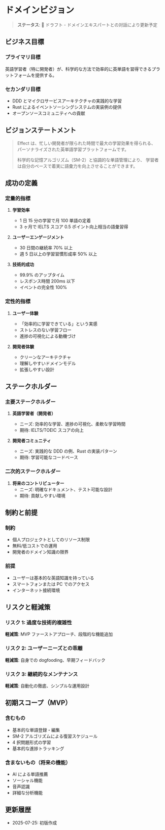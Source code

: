 # ドメインビジョン

> **ステータス**: 🔄 ドラフト - ドメインエキスパートとの対話により更新予定

## ビジネス目標

### プライマリ目標

英語学習者（特に開発者）が、科学的な方法で効率的に英単語を習得できるプラットフォームを提供する。

### セカンダリ目標

- DDD とマイクロサービスアーキテクチャの実践的な学習
- Rust によるイベントソーシングシステムの実装例の提供
- オープンソースコミュニティへの貢献

## ビジョンステートメント

> Effect は、忙しい開発者が限られた時間で最大の学習効果を得られる、
> パーソナライズされた英単語学習プラットフォームです。
>
> 科学的な記憶アルゴリズム（SM-2）と協調的な単語管理により、
> 学習者は自分のペースで着実に語彙力を向上させることができます。

## 成功の定義

### 定量的指標

1. **学習効率**

   - 1 日 15 分の学習で月 100 単語の定着
   - 3 ヶ月で IELTS スコア 0.5 ポイント向上相当の語彙習得

2. **ユーザーエンゲージメント**

   - 30 日間の継続率 70% 以上
   - 週 5 日以上の学習習慣形成率 50% 以上

3. **技術的成功**
   - 99.9% のアップタイム
   - レスポンス時間 200ms 以下
   - イベントの完全性 100%

### 定性的指標

1. **ユーザー体験**

   - 「効率的に学習できている」という実感
   - ストレスのない学習フロー
   - 進捗の可視化による動機づけ

2. **開発者体験**
   - クリーンなアーキテクチャ
   - 理解しやすいドメインモデル
   - 拡張しやすい設計

## ステークホルダー

### 主要ステークホルダー

1. **英語学習者（開発者）**

   - ニーズ: 効率的な学習、進捗の可視化、柔軟な学習時間
   - 期待: IELTS/TOEIC スコアの向上

2. **開発者コミュニティ**
   - ニーズ: 実践的な DDD の例、Rust の実装パターン
   - 期待: 学習可能なコードベース

### 二次的ステークホルダー

1. **将来のコントリビューター**
   - ニーズ: 明確なドキュメント、テスト可能な設計
   - 期待: 貢献しやすい環境

## 制約と前提

### 制約

- 個人プロジェクトとしてのリソース制限
- 無料/低コストでの運用
- 開発者のドメイン知識の限界

### 前提

- ユーザーは基本的な英語知識を持っている
- スマートフォンまたは PC でのアクセス
- インターネット接続環境

## リスクと軽減策

### リスク 1: 過度な技術的複雑性

**軽減策**: MVP ファーストアプローチ、段階的な機能追加

### リスク 2: ユーザーニーズとの乖離

**軽減策**: 自身での dogfooding、早期フィードバック

### リスク 3: 継続的なメンテナンス

**軽減策**: 自動化の徹底、シンプルな運用設計

## 初期スコープ（MVP）

### 含むもの

- 基本的な単語登録・編集
- SM-2 アルゴリズムによる復習スケジュール
- 4 択問題形式の学習
- 基本的な進捗トラッキング

### 含まないもの（将来の機能）

- AI による単語推薦
- ソーシャル機能
- 音声認識
- 詳細な分析機能

## 更新履歴

- 2025-07-25: 初版作成
